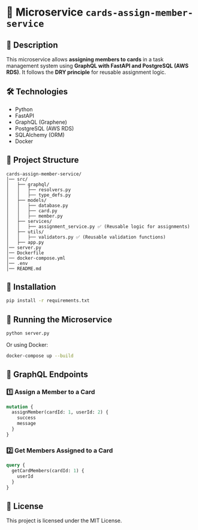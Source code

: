 # 🚀 Microservice `cards-assign-member-service`

## 📌 Description
This microservice allows **assigning members to cards** in a task management system using **GraphQL with FastAPI and PostgreSQL (AWS RDS)**.
It follows the **DRY principle** for reusable assignment logic.

## 🛠️ Technologies
- Python
- FastAPI
- GraphQL (Graphene)
- PostgreSQL (AWS RDS)
- SQLAlchemy (ORM)
- Docker

## 📂 Project Structure
```
cards-assign-member-service/
│── src/
│   ├── graphql/
│   │   ├── resolvers.py
│   │   ├── type_defs.py
│   ├── models/
│   │   ├── database.py
│   │   ├── card.py
│   │   ├── member.py
│   ├── services/
│   │   ├── assignment_service.py ✅ (Reusable logic for assignments)
│   ├── utils/
│   │   ├── validators.py ✅ (Reusable validation functions)
│   ├── app.py
│── server.py
│── Dockerfile
│── docker-compose.yml
│── .env
│── README.md
```

## 🔧 Installation
```sh
pip install -r requirements.txt
```

## 🚀 Running the Microservice
```sh
python server.py
```
Or using Docker:
```sh
docker-compose up --build
```

## 🔗 GraphQL Endpoints
### **1️⃣ Assign a Member to a Card**
```graphql
mutation {
  assignMember(cardId: 1, userId: 2) {
    success
    message
  }
}
```

### **2️⃣ Get Members Assigned to a Card**
```graphql
query {
  getCardMembers(cardId: 1) {
    userId
  }
}
```

## 📄 License
This project is licensed under the MIT License.

